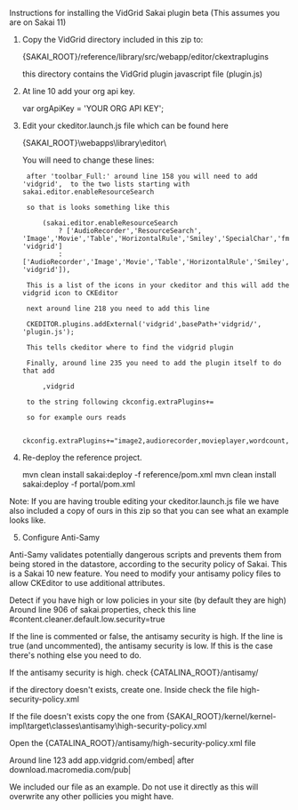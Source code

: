 Instructions for installing the VidGrid Sakai plugin beta (This assumes you are on Sakai 11)

1. Copy the VidGrid directory included in this zip to:
	
	{SAKAI_ROOT}/reference/library/src/webapp/editor/ckextraplugins

	this directory contains the VidGrid plugin javascript file (plugin.js)

2. At line 10 add your org api key.

    var orgApiKey = 'YOUR ORG API KEY';

3. Edit your ckeditor.launch.js file which can be found here

	{SAKAI_ROOT}\webapps\library\editor\

	You will need to change these lines:

		after 'toolbar_Full:' around line 158 you will need to add 'vidgrid',  to the two lists starting with sakai.editor.enableResourceSearch
			
		so that is looks something like this

            (sakai.editor.enableResourceSearch
                ? ['AudioRecorder','ResourceSearch', 'Image','Movie','Table','HorizontalRule','Smiley','SpecialChar','fmath_formula','FontAwesome', 'vidgrid']
                : ['AudioRecorder','Image','Movie','Table','HorizontalRule','Smiley','SpecialChar','fmath_formula','FontAwesome', 'vidgrid']),

		This is a list of the icons in your ckeditor and this will add the vidgrid icon to CKEditor

		next around line 218 you need to add this line

	    CKEDITOR.plugins.addExternal('vidgrid',basePath+'vidgrid/', 'plugin.js');

	    This tells ckeditor where to find the vidgrid plugin
	 
	    Finally, around line 235 you need to add the plugin itself to do that add
	 
	    	,vidgrid
	 
	    to the string following ckconfig.extraPlugins+=
	    
	    so for example ours reads
	 
	    ckconfig.extraPlugins+="image2,audiorecorder,movieplayer,wordcount,fmath_formula,autosave,fontawesome,notification,vidgrid";

4. Re-deploy the reference project.

    mvn clean install sakai:deploy -f reference/pom.xml
    mvn clean install sakai:deploy -f portal/pom.xml

Note: If you are having trouble editing your ckeditor.launch.js file we have also included a copy of ours in this zip
so that you can see what an example looks like. 

5. Configure Anti-Samy

Anti-Samy validates potentially dangerous scripts and prevents them from being stored in the
datastore, according to the security policy of Sakai.  This is a Sakai 10 new feature.  You need to
modify your antisamy policy files to allow CKEditor to use additional attributes.

Detect if you have high or low policies in your site (by default they are high)
Around line 906 of sakai.properties, check this line
#content.cleaner.default.low.security=true

If the line is commented or false, the antisamy security is high.
If the line is true (and uncommented), the antisamy security is low. If this is the case there's nothing else you need to do.

If the antisamy security is high.
check {CATALINA_ROOT}/antisamy/

if the directory doesn't exists, create one.
Inside check the file high-security-policy.xml

If the file doesn't exists copy the one from
{SAKAI_ROOT}/kernel/kernel-impl\target\classes\antisamy\high-security-policy.xml

Open the {CATALINA_ROOT}/antisamy/high-security-policy.xml file

Around line 123 add
app\.vidgrid\.com/embed|
after
download\.macromedia\.com/pub|

We included our file as an example. Do not use it directly as this will overwrite any other pollicies you might have.


